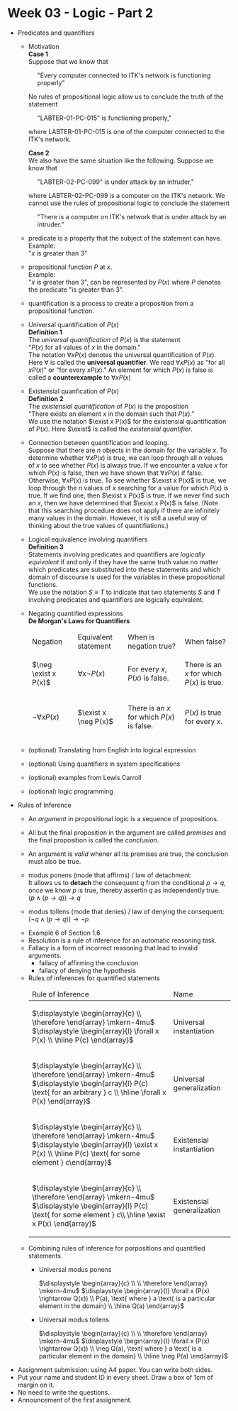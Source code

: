 # Week 03 - Logic - Part 2


- Predicates and quantifiers
  - Motivation       
    **Case 1**     
    Suppose that we know that      
    <div style="padding-left:20px">
    "Every computer connected to ITK's network is functioning properly"
    </div>

    No rules of propositional logic allow us to conclude the truth of 
    the statement
    <div style="padding-left:20px">
    "LABTER-01-PC-015" is functioning properly,"
    </div>    

    where LABTER-01-PC-015 is one of the computer connected to the ITK's 
    network.


    **Case 2**    
    We also have the same situation like the following. Suppose we know
    that 
    <div style="padding-left:20px">
    "LABTER-02-PC-099" is under attack by an intruder,"
    </div>

    where LABTER-02-PC-099 is a computer on the ITK's network. We cannot 
    use the rules of propositional logic to conclude the statement
    <div style="padding-left:20px">
    "There is a computer on ITK's network that is under attack by an intruder."
    </div>
    
  - predicate is a property that the subject of the statement can have.   
    Example:    
    "$x$ is greater than 3"
  - propositional function $P$ at $x$.     
    Example:    
    "$x$ is greater than 3", can be represented by $P(x)$
    where $P$ denotes the predicate "is greater than 3".
  - quantification is a process to create a proposition from a propositional
    function.

  - Universal quantification of $P(x)$     
    **Definition 1**     
    The _universal quantification_ of $P(x)$ is the statement     
    "$P(x)$ for all values of $x$ in the domain."     
    The notation $\forall x P(x)$ denotes the universal quantification of 
    $P(x)$. 
    Here $\forall$ is called the **universal quantifier**. We read 
    $\forall x P(x)$ as "for all $x P(x)$" or "for every $x P(x)$." 
    An element for which $P(x)$ is false is called a **counterexample** 
    to $\forall x P(x)$

  - Existensial quanfication of $P(x)$      
    **Definition 2**     
    The _existensial quantification_ of $P(x)$ is the proposition    
    "There exists an element $x$ in the domain such that $P(x)$."     
    We use the notation $\exist x P(x)$ for the existensial quantification
    of $P(x)$. Here $\exist$ is called the _existensial quantifier_.

  - Connection between quantification and looping.     
    Suppose that there are $n$ objects in the domain for the variable $x$. 
    To determine whether $\forall x P(x)$ is true, we can loop through all
    $n$ values of $x$ to see whether $P(x)$ is always true. If we encounter
    a value $x$ for which $P(x)$ is false, then we have shown that 
    $\forall x P(x)$ if false. Otherwise, $\forall x P(x)$ is true. 
    To see whether $\exist x P(x)$ is true, we loop through the $n$ values
    of $x$ searching for a value for which $P(x)$ is true. If we find one, 
    then $\exist x P(x)$ is true. If we never find such an $x$, then
    we have determined that $\exist x P(x)$ is false. (Note that this
    searching procedure does not apply if there are infinitely many values in
    the domain. However, it is still a useful way of thinking about the
    true values of quantifiations.)

  - Logical equivalence involving quantifiers    
    **Definition 3**    
    Statements involving predicates and quantifiers are _logically equivalent_ 
    if and only if they have the same truth value no matter which predicates
    are substituted into these statements and which domain of discourse
    is used for the variables in these propositional functions.   
    We use the notation $S \equiv T$ to indicate that two statements
    $S$ and $T$ involving predicates and quantifiers are logically equivalent.

  - Negating quantified expressions    
    **De Morgan's Laws for Quantifiers**    
    <table>
    <thead>
    <tr>
    <td>Negation</td>
    <td>Equivalent statement</td>
    <td>When is negation true?</td>
    <td>When false?</td>
    </tr>

    <tr>
    <td>
    
    $\neg \exist x P(x)$</td>
    <td>

    $\forall x \neg P(x)$</td>
    <td>

    For every $x$, $P(x)$ is false.</td>
    <td>

    There is an $x$ for which $P(x)$ is true.</td>
    </tr>

    <tr>
    <td>

    $\neg \forall x P(x)$
    </td>
    <td>

    $\exist x \neg P(x)$
    </td>
    <td>

    There is an $x$ for which $P(x)$ is false.
    </td>
    <td>

    $P(x)$ is true for every $x$.
    </td>
    </tr>
    </thead>
    </table>

  - (optional) Translating from English into logical expression
  - (optional) Using quantifiers in system specifications
  - (optional) examples from Lewis Carroll
  - (optional) logic programming

<ul>
 <li> Rules of Inference </li>   
 <ul>
  <li> An <i>argument</i> in propositional logic is a sequence of propositions. 
    </li>
  <li> 
  
  All but the final proposition in the argument are called _premises_ and 
    the final proposition is called the _conclusion_. </li>
  <li> 
  
  An argument is _valid_ whener all its premises are true, the
  conclusion must also be true. </li>

  <li> 
  
  modus ponens (mode that affirms) / law of detachment:   
    It allows us to **detach** the consequent $q$ from the conditional 
    $p \rightarrow q$, once we know $p$ is true, thereby assertin $q$
    as independently true.   
    $(p \wedge (p \rightarrow q)) \rightarrow q$

  </li>
  <li>
  
  modus tollens (mode that denies) / law of denying the consequent:    
    $(\neg q \wedge (p \rightarrow q)) \rightarrow \neg p$

  </li>
  <li> Example 6 of Section 1.6 </li>

  <li>Resolution is a rule of inference for an automatic reasoning task. </li>

  <li> Fallacy is a form of incorrect reasoning that lead to invalid arguments.   
    <ul>
      <li> fallacy of affirming the conclusion </li>
      <li> fallacy of denying the hypothesis </li>
    </ul>
  </li>

  <li> Rules of inferences for quantified statements 

  <table>
  <thead>
    <tr> <td>Rule of Inference</td> <td>Name</td> </tr>
  </thead>
  <tbody>
  <tr> 
  <td>

  $\displaystyle \begin{array}{c} \\ \therefore \end{array} \mkern-4mu$
  $\displaystyle \begin{array}{l} \forall x P(x) \\ \hline P(c) \end{array}$ 
  </td>
  <td>Universal instantiation
  </tr>

  <tr>
  <td>

  $\displaystyle \begin{array}{c} \\ \therefore \end{array} \mkern-4mu$
  $\displaystyle \begin{array}{l} P(c) \text{ for an arbitrary } c \\ \hline \forall x P(x) \end{array}$ 
  </td>
  <td>Universal generalization</td>
  </tr>

  <tr>
  <td>

  $\displaystyle \begin{array}{c} \\ \therefore \end{array} \mkern-4mu$
  $\displaystyle \begin{array}{l} \exist x P(x) \\ \hline P(c) \text{ for some element } c\end{array}$ 
  </td>
  <td>Existensial instantiation</td>
  </tr>
  <tr>
  <td>

  $\displaystyle \begin{array}{c} \\ \therefore \end{array} \mkern-4mu$
  $\displaystyle \begin{array}{l} P(c) \text{ for some element } c\\ \hline \exist x P(x) \end{array}$ 
  </td>
  <td>Existensial generalization</td>
  </tr>
  </tbody>
  </table>

  </li>

  <li> Combining rules of inference for porpositions and quantified statements </li>
  <ul>
  <li> Universal modus ponens 
  
  $\displaystyle \begin{array}{c} \\ \\ \therefore \end{array} \mkern-4mu$
  $\displaystyle 
  \begin{array}{l} \forall x (P(x) \rightarrow Q(x)) \\ 
    P(a), \text{ where } a \text{ is a particular element in the domain} \\ \hline
    Q(a)
  \end{array}$ 
  </li>

  <li> Universal modus tollens

  $\displaystyle \begin{array}{c} \\ \\ \therefore \end{array} \mkern-4mu$
  $\displaystyle 
  \begin{array}{l} \forall x (P(x) \rightarrow Q(x)) \\ 
    \neg Q(a), \text{ where } a \text{ is a particular element in the domain} \\ \hline
    \neg P(a)
  \end{array}$ 
  </li>
  </ul>
  </ul>
</ul>

- Assignment submission: using A4 paper. You can write both sides.  
- Put your name and student ID in every sheet. Draw a box of 1cm of margin on it. 
- No need to write the questions.     
- Announcement of the first assignment.






